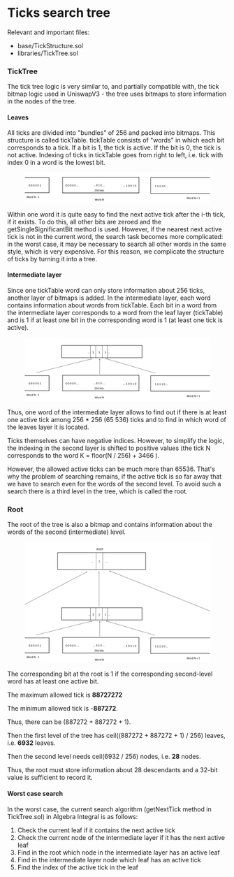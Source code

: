 # Ticks search tree

Relevant and important files:

* base/TickStructure.sol
* libraries/TickTree.sol

### TickTree

The tick tree logic is very similar to, and partially compatible with, the tick bitmap logic used in UniswapV3 - the tree uses bitmaps to store information in the nodes of the tree.

#### Leaves

All ticks are divided into "bundles" of 256 and packed into bitmaps. This structure is called tickTable. tickTable consists of "words" in which each bit corresponds to a tick. If a bit is 1, the tick is active. If the bit is 0, the tick is not active. Indexing of ticks in tickTable goes from right to left, i.e. tick with index 0 in a word is the lowest bit.

<figure><img src="../../.gitbook/assets/image (7).png" alt=""><figcaption></figcaption></figure>

Within one word it is quite easy to find the next active tick after the i-th tick, if it exists. To do this, all other bits are zeroed and the getSingleSignificantBit method is used. However, if the nearest next active tick is not in the current word, the search task becomes more complicated: in the worst case, it may be necessary to search all other words in the same style, which is very expensive. For this reason, we complicate the structure of ticks by turning it into a tree.

#### Intermediate layer

Since one tickTable word can only store information about 256 ticks, another layer of bitmaps is added. In the intermediate layer, each word contains information about words from tickTable. Each bit in a word from the intermediate layer corresponds to a word from the leaf layer (tickTable) and is 1 if at least one bit in the corresponding word is 1 (at least one tick is active).

<figure><img src="../../.gitbook/assets/image (8).png" alt=""><figcaption></figcaption></figure>

Thus, one word of the intermediate layer allows to find out if there is at least one active tick among 256 \* 256 (65 536) ticks and to find in which word of the leaves layer it is located.

Ticks themselves can have negative indices. However, to simplify the logic, the indexing in the second layer is shifted to positive values (the tick N corresponds to the word K = floor(N / 256) + 3466 ).

However, the allowed active ticks can be much more than 65536. That's why the problem of searching remains, if the active tick is so far away that we have to search even for the words of the second level. To avoid such a search there is a third level in the tree, which is called the root.

### Root

The root of the tree is also a bitmap and contains information about the words of the second (intermediate) level.

<figure><img src="../../.gitbook/assets/image (9).png" alt=""><figcaption></figcaption></figure>

The corresponding bit at the root is 1 if the corresponding second-level word has at least one active bit.

The maximum allowed tick is **88727272**

The minimum allowed tick is -**887272**.

Thus, there can be (887272 + 887272 + 1).

Then the first level of the tree has ceil((887272 + 887272 + 1) / 256) leaves, i.e. **6932** leaves.

Then the second level needs ceil(6932 / 256) nodes, i.e. **28** nodes.

Thus, the root must store information about 28 descendants and a 32-bit value is sufficient to record it.

#### Worst case search

In the worst case, the current search algorithm (getNextTick method in TickTree.sol) in Algebra Integral is as follows:

1. Check the current leaf if it contains the next active tick
2. Check the current node of the intermediate layer if it has the next active leaf
3. Find in the root which node in the intermediate layer has an active leaf
4. Find in the intermediate layer node which leaf has an active tick
5. Find the index of the active tick in the leaf
